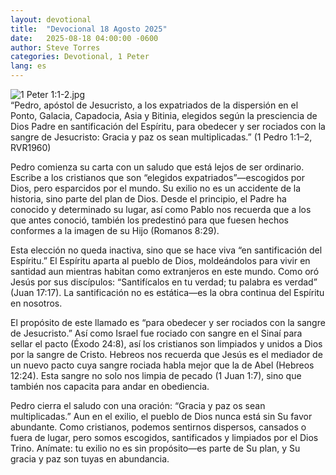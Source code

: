 ```yaml
---
layout: devotional
title:  "Devocional 18 Agosto 2025"
date:   2025-08-18 04:00:00 -0600
author: Steve Torres
categories: Devotional, 1 Peter
lang: es
---
```

<img src="https://sitemedia.esteeb.com/file/esteebcomsitemedia/devotional_images/1+Peter/ES-1Pe-1_1-2.jpg?raw=true" alt="1 Peter 1:1-2.jpg" style="max-width: 100%; height: auto;">

<div class="scripture">
   “Pedro, apóstol de Jesucristo, a los expatriados de la dispersión en el Ponto, Galacia, Capadocia, Asia y Bitinia, elegidos según la presciencia de Dios Padre en santificación del Espíritu, para obedecer y ser rociados con la sangre de Jesucristo: Gracia y paz os sean multiplicadas.” (1 Pedro 1:1–2, RVR1960)
</div>

Pedro comienza su carta con un saludo que está lejos de ser ordinario. Escribe a los cristianos que son “elegidos expatriados”—escogidos por Dios, pero esparcidos por el mundo. Su exilio no es un accidente de la historia, sino parte del plan de Dios. Desde el principio, el Padre ha conocido y determinado su lugar, así como Pablo nos recuerda que a los que antes conoció, también los predestinó para que fuesen hechos conformes a la imagen de su Hijo (Romanos 8:29).

Esta elección no queda inactiva, sino que se hace viva “en santificación del Espíritu.” El Espíritu aparta al pueblo de Dios, moldeándolos para vivir en santidad aun mientras habitan como extranjeros en este mundo. Como oró Jesús por sus discípulos: “Santifícalos en tu verdad; tu palabra es verdad” (Juan 17:17). La santificación no es estática—es la obra continua del Espíritu en nosotros.

El propósito de este llamado es “para obedecer y ser rociados con la sangre de Jesucristo.” Así como Israel fue rociado con sangre en el Sinaí para sellar el pacto (Éxodo 24:8), así los cristianos son limpiados y unidos a Dios por la sangre de Cristo. Hebreos nos recuerda que Jesús es el mediador de un nuevo pacto cuya sangre rociada habla mejor que la de Abel (Hebreos 12:24). Esta sangre no solo nos limpia de pecado (1 Juan 1:7), sino que también nos capacita para andar en obediencia.

Pedro cierra el saludo con una oración: “Gracia y paz os sean multiplicadas.” Aun en el exilio, el pueblo de Dios nunca está sin Su favor abundante. Como cristianos, podemos sentirnos dispersos, cansados o fuera de lugar, pero somos escogidos, santificados y limpiados por el Dios Trino. Anímate: tu exilio no es sin propósito—es parte de Su plan, y Su gracia y paz son tuyas en abundancia.
